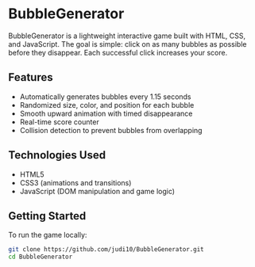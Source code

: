 # BubbleGenerator

BubbleGenerator is a lightweight interactive game built with HTML, CSS, and JavaScript. The goal is simple: click on as many bubbles as possible before they disappear. Each successful click increases your score.

## Features

- Automatically generates bubbles every 1.15 seconds
- Randomized size, color, and position for each bubble
- Smooth upward animation with timed disappearance
- Real-time score counter
- Collision detection to prevent bubbles from overlapping

## Technologies Used

- HTML5
- CSS3 (animations and transitions)
- JavaScript (DOM manipulation and game logic)

## Getting Started

To run the game locally:

```bash
git clone https://github.com/judi10/BubbleGenerator.git
cd BubbleGenerator
